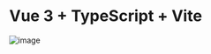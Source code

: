# Vue 3 + TypeScript + Vite

![image](https://github.com/Azzyew/twitch-tailwind/assets/37801437/d8069d71-52c8-4c7d-b647-b58e3fa04111)

